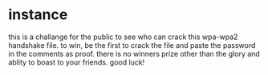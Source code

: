 # instance
this is a challange for the public to see who can crack this wpa-wpa2 handshake file.
to win, be the first to crack the file and paste the password in the comments as proof.
there is no winners prize other than the glory and ablity to boast to your friends.
good luck!
